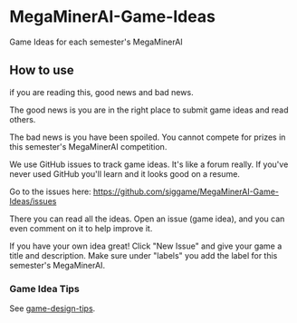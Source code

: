 # MegaMinerAI-Game-Ideas

Game Ideas for each semester's MegaMinerAI

## How to use

if you are reading this, good news and bad news.

The good news is you are in the right place to submit game ideas and read others.

The bad news is you have been spoiled. You cannot compete for prizes in this semester's MegaMinerAI competition.

We use GitHub issues to track game ideas. It's like a forum really. If you've never used GitHub you'll learn and it looks good on a resume.

Go to the issues here: https://github.com/siggame/MegaMinerAI-Game-Ideas/issues

There you can read all the ideas. Open an issue (game idea), and you can even comment on it to help improve it.

If you have your own idea great! Click "New Issue" and give your game a title and description. Make sure under "labels" you add the label for this semester's MegaMinerAI.

### Game Idea Tips

See [game-design-tips](game-design-tips/).

